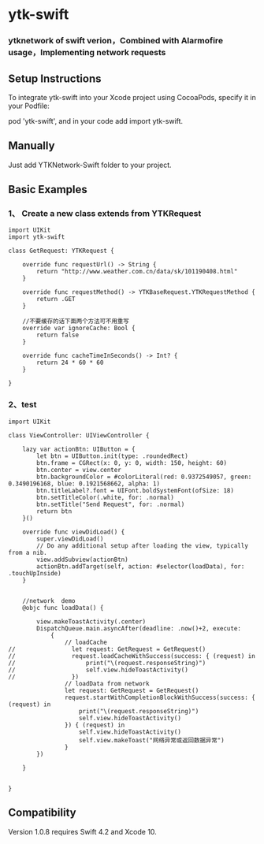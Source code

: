 # ytk-swift
### ytknetwork of swift verion，Combined with Alarmofire usage，Implementing network requests

## Setup Instructions

To integrate ytk-swift into your Xcode project using CocoaPods, specify it in your Podfile:

pod 'ytk-swift', and in your code add import ytk-swift.

## Manually

Just add YTKNetwork-Swift folder to your project.

## Basic Examples

### 1、 Create a new class extends from YTKRequest

```
import UIKit
import ytk-swift

class GetRequest: YTKRequest {
    
    override func requestUrl() -> String {
        return "http://www.weather.com.cn/data/sk/101190408.html"
    }
    
    override func requestMethod() -> YTKBaseRequest.YTKRequestMethod {
        return .GET
    }
    
    //不要缓存的话下面两个方法可不用重写
    override var ignoreCache: Bool {
        return false
    }
    
    override func cacheTimeInSeconds() -> Int? {
        return 24 * 60 * 60
    }
    
}

```

### 2、test

```
import UIKit

class ViewController: UIViewController {
    
    lazy var actionBtn: UIButton = {
        let btn = UIButton.init(type: .roundedRect)
        btn.frame = CGRect(x: 0, y: 0, width: 150, height: 60)
        btn.center = view.center
        btn.backgroundColor = #colorLiteral(red: 0.9372549057, green: 0.3490196168, blue: 0.1921568662, alpha: 1)
        btn.titleLabel?.font = UIFont.boldSystemFont(ofSize: 18)
        btn.setTitleColor(.white, for: .normal)
        btn.setTitle("Send Request", for: .normal)
        return btn
    }()

    override func viewDidLoad() {
        super.viewDidLoad()
        // Do any additional setup after loading the view, typically from a nib.
        view.addSubview(actionBtn)
        actionBtn.addTarget(self, action: #selector(loadData), for: .touchUpInside)
    }


    //network  demo
    @objc func loadData() {
        
        view.makeToastActivity(.center)
        DispatchQueue.main.asyncAfter(deadline: .now()+2, execute:
            {
            	// loadCache
//                let request: GetRequest = GetRequest()
//                request.loadCacheWithSuccess(success: { (request) in
//                    print("\(request.responseString)")
//                    self.view.hideToastActivity()
//                })
                // loadData from network
                let request: GetRequest = GetRequest()
                request.startWithCompletionBlockWithSuccess(success: { (request) in
                    print("\(request.responseString)")
                    self.view.hideToastActivity()
                }) { (request) in
                    self.view.hideToastActivity()
                    self.view.makeToast("网络异常或返回数据异常")
                }
        })

    }
    

}
```

## Compatibility

Version 1.0.8 requires Swift 4.2 and Xcode 10.
